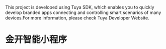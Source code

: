 This project is developed using Tuya SDK, which enables you to quickly develop branded apps connecting and controlling smart scenarios of many devices.For more information, please check Tuya Developer Website.

金开智能小程序
===

